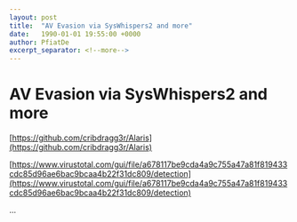 ```yaml
---
layout: post
title:  "AV Evasion via SysWhispers2 and more"
date:   1990-01-01 19:55:00 +0000
author: PfiatDe
excerpt_separator: <!--more-->
---
```


# AV Evasion via SysWhispers2 and more

[https://github.com/cribdragg3r/Alaris](https://github.com/cribdragg3r/Alaris)

[https://www.virustotal.com/gui/file/a678117be9cda4a9c755a47a81f819433cdc85d96ae6bac9bcaa4b22f31dc809/detection](https://www.virustotal.com/gui/file/a678117be9cda4a9c755a47a81f819433cdc85d96ae6bac9bcaa4b22f31dc809/detection)

...
<!--more-->
